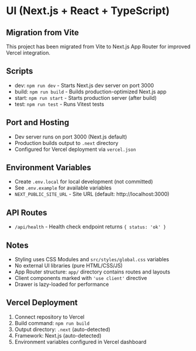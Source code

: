# UI (Next.js + React + TypeScript)

## Migration from Vite
This project has been migrated from Vite to Next.js App Router for improved Vercel integration.

## Scripts
- dev: `npm run dev` - Starts Next.js dev server on port 3000
- build: `npm run build` - Builds production-optimized Next.js app
- start: `npm run start` - Starts production server (after build)
- test: `npm run test` - Runs Vitest tests

## Port and Hosting
- Dev server runs on port 3000 (Next.js default)
- Production builds output to `.next` directory
- Configured for Vercel deployment via `vercel.json`

## Environment Variables
- Create `.env.local` for local development (not committed)
- See `.env.example` for available variables
- `NEXT_PUBLIC_SITE_URL` - Site URL (default: http://localhost:3000)

## API Routes
- `/api/health` - Health check endpoint returns `{ status: 'ok' }`

## Notes
- Styling uses CSS Modules and `src/styles/global.css` variables
- No external UI libraries (pure HTML/CSS/JS)
- App Router structure: `app/` directory contains routes and layouts
- Client components marked with `'use client'` directive
- Drawer is lazy-loaded for performance

## Vercel Deployment
1. Connect repository to Vercel
2. Build command: `npm run build`
3. Output directory: `.next` (auto-detected)
4. Framework: Next.js (auto-detected)
5. Environment variables configured in Vercel dashboard
